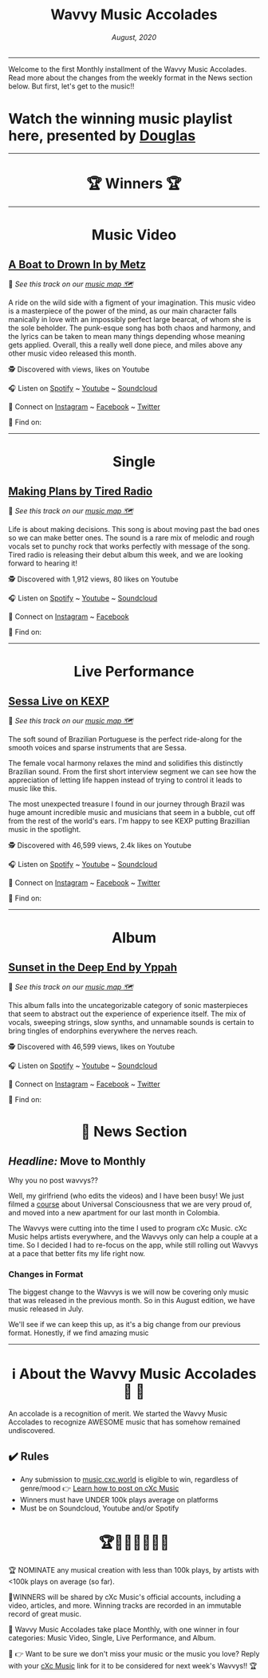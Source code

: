 
# <center> **Wavvy Music Accolades**</center> 
###### <center> August, 2020</center> 
<hr>

Welcome to the first Monthly installment of the Wavvy Music Accolades. Read more about the changes from the weekly format in the News section below. But first, let's get to the music!!

# Watch the winning music playlist here, presented by [Douglas](https://douglas.life)




<hr>

# <center>🏆 Winners 🏆 </center>

<hr>

#  <center> **Music Video**</center> 



## [A Boat to Drown In by Metz](https://www.youtube.com/watch?v=rTi4fwmgqtY)
📍 
*See this track on our [music map 🗺️]()*
</center>

A ride on the wild side with a figment of your imagination. This music video is a masterpiece of the power of the mind, as our main character falls manically in love with an impossibly perfect large bearcat, of whom she is the sole beholder. The punk-esque song has both chaos and harmony, and the lyrics can be taken to mean many things depending whose meaning gets applied. Overall, this a really well done piece, and miles above any other music video released this month.

🕵 Discovered with  views,  likes on Youtube

🎧 Listen on [Spotify]() ~ [Youtube]() ~ [Soundcloud]() 

💫 Connect on [Instagram]() ~ [Facebook]() ~ [Twitter]()

🔗 Find  on: []()

<hr>


#  <center> **Single**</center> 

## [Making Plans by Tired Radio](https://www.youtube.com/watch?v=2N4IvGcu8d4)
📍 
*See this track on our [music map 🗺️]()*

Life is about making decisions. This song is about moving past the bad ones so we can make better ones. The sound is a rare mix of melodic and rough vocals set to punchy rock that works perfectly with message of the song. Tired radio is releasing their debut album this week, and we are looking forward to hearing it! 


</center>


🕵 Discovered with 1,912 views, 80 likes on Youtube

🎧 Listen on [Spotify](https://open.spotify.com/artist/6im3GUuYNQtmULnJgTuEpk?si=oQWiZnuGScqY0uAoxu8Lag) ~ [Youtube](https://www.youtube.com/watch?v=2N4IvGcu8d4) ~ [Soundcloud](https://soundcloud.com/tiredradiomusic)


💫 Connect on [Instagram](https://www.instagram.com/tired_radio/) ~ [Facebook](https://www.facebook.com/tiredradiomusic) 


🔗 Find  on: []()

<hr>

#  <center>**Live Performance**</center>

## [Sessa Live on KEXP](https://www.youtube.com/watch?v=OIlLSQt0ymk)
📍 
*See this track on our [music map 🗺️]()*
</center>
The soft sound of Brazilian Portuguese is the perfect ride-along for the smooth voices and sparse instruments that are Sessa.

The female vocal harmony relaxes the mind and solidifies this distinctly Brazilian sound. From the first short interview segment we can see how the appreciation of letting life happen instead of trying to control it leads to music like this. 

The most unexpected treasure I found in our journey through Brazil was huge amount incredible music and musicians that seem in a bubble, cut off from the rest of the world's ears. I'm happy to see KEXP putting Brazillian music in the spotlight. 



🕵 Discovered with 46,599 views, 2.4k likes on Youtube

🎧 Listen on [Spotify]() ~ [Youtube](https://www.youtube.com/watch?v=OIlLSQt0ymk) ~ [Soundcloud]()

💫 Connect on [Instagram]() ~ [Facebook]() ~ [Twitter]()

🔗 Find  on: []()

<hr>

#  <center>**Album**</center>
## [Sunset in the Deep End by Yppah](https://www.youtube.com/watch?v=VlBDCFu3W74)
📍 
*See this track on our [music map 🗺️]()*
 
</center>
This album falls into the uncategorizable category of sonic masterpieces that seem to abstract out the experience of experience itself. The mix of vocals, sweeping strings, slow synths, and unnamable sounds is certain to bring tingles of endorphins everywhere the nerves reach. 


🕵 Discovered with 46,599 views,  likes on Youtube

🎧 Listen on [Spotify]() ~ [Youtube]() ~ [Soundcloud]()

💫 Connect on [Instagram](https://www.instagram.com/_yppah_/) ~ [Facebook]() ~ [Twitter]()

🔗 Find  on: []()



# <center>📰 News Section </center>
## *Headline:* Move to Monthly
Why you no post wavvys??

Well, my girlfriend (who edits the videos) and I have been busy! We just filmed a [course](https://github.com/dougbutner/universal-consciousness) about Universal Consciousness that we are very proud of, and moved into a new apartment for our last month in Colombia.

The Wavvys were cutting into the time I used to program cXc Music. cXc Music helps artists everywhere, and the Wavvys only can help a couple at a time. So I decided I had to re-focus on the app, while still rolling out Wavvys at a pace that better fits my life right now. 

### Changes in Format
The biggest change to the Wavvys is we will now be covering only music that was released in the previous month. So in this August edition, we have music released in July. 

We'll see if we can keep this up, as it's a big change from our previous format. Honestly, if we find amazing music 

<hr>

# <center>ℹ️ About the Wavvy Music Accolades🕺 🌊 </center>

An accolade is a recognition of merit. We started the Wavvy Music Accolades to recognize AWESOME music that has somehow remained undiscovered.


## ✔️ Rules
- Any submission to [music.cxc.world](https://music.cxc.world) is eligible to win, regardless of genre/mood  👉 [Learn how to post on cXc Music](https://docs.cxc.world/knowledge-base/how-to-add-music/)
- Winners must have UNDER 100k plays average on platforms
- Must be on Soundcloud, Youtube and/or Spotify


#  <center>🏆🥇🎼🎶🎵🏅🎊</center>


🏆 NOMINATE any musical creation with less than 100k plays, by artists with <100k plays on average (so far).

🥇WINNERS will be shared by cXc Music's official accounts, including a video, articles, and more. Winning tracks are recorded in an immutable record of great music. 

🌊 Wavvy Music Accolades take place Monthly, with one winner in four categories: Music Video, Single, Live Performance, and Album.

🔑 👉 Want to be sure we don't miss your music or the music you love? Reply with your [cXc Music](https://music.cxc.world) link for it to be considered for next week's Wavvys!! 🏆
<!--stackedit_data:
eyJoaXN0b3J5IjpbMTA0NDQyMDA2NiwtNjgzODY2MTQxLC0xNT
MzNTc5MzYwLC0zNzQ4OTA5MjMsMTk1MDkxNDY5NSwxNzM0MTc3
NjgsLTExNTQ1MTk3MDMsLTEwNDc1NTk0NzEsMjA5NjkyNDMzM1
19
-->